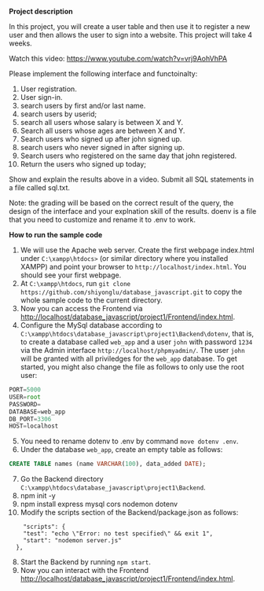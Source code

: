 **Project description**

In this project, you will create a user table and then use it to register a new user and then allows the user to sign into a website. This project will take 4 weeks. 

Watch this video: https://www.youtube.com/watch?v=vrj9AohVhPA

Please implement the following interface and functoinalty: 
1. User registration.
2. User sign-in.
3. search users by first and/or last name.
4. search users by userid;
5. search all users whose salary is between X and Y. 
6. Search all users whose ages are between X and Y.
7. Search users who signed up after john signed up.
8. search users who never signed in after signing up.
9. Search users who registered on the same day that john registered. 
10. Return the users who signed up today;

Show and explain the results above in a video. Submit all SQL statements in a file called sql.txt. 

Note: the grading will be based on the correct result of the query, the design of the interface and your explnation skill of the results. 
doenv is a file that you need to customize and rename it to .env to work.

**How to run the sample code**
1. We will use the Apache web server. Create the first webpage index.html under ```C:\xampp\htdocs>``` (or similar directory where you installed XAMPP) and point your browser to ```http://localhost/index.html```. You should see your first webpage.
2. At ```C:\xampp\htdocs```, run ```git clone https://github.com/shiyonglu/database_javascript.git``` to copy the whole sample code to the current directory.
3. Now you can access the Frontend via [http://localhost/database_javascript/project1/Frontend/index.html](http://localhost/database_javascript/project1/Frontend/index.html).
4. Configure the MySql database according to ```C:\xampp\htdocs\database_javascript\project1\Backend\dotenv```, that is, to create a database called ```web_app``` and a user ```john``` with password ```1234``` via the Admin interface ```http://localhost/phpmyadmin/```. The user ```john``` will be granted with all priviledges for the ```web_app``` database. To get started, you might also change the file as follows to only use the root user:
```javascript
PORT=5000
USER=root
PASSWORD=
DATABASE=web_app
DB_PORT=3306
HOST=localhost
```
5. You need to rename dotenv to .env by command ```move dotenv .env```.
6.  Under the database ```web_app```, create an empty table as follows: 
```SQL
CREATE TABLE names (name VARCHAR(100), data_added DATE);
```
7. Go the Backend directory ```C:\xampp\htdocs\database_javascript\project1\Backend```.
8. npm init -y
9. npm install express mysql cors nodemon dotenv
10. Modify the scripts section of the Backend/package.json as follows:
```javasript
    "scripts": {
    "test": "echo \"Error: no test specified\" && exit 1",
    "start": "nodemon server.js"
  },
```
8. Start the Backend by running ```npm start```.
9. Now you can interact with the Frontend [http://localhost/database_javascript/project1/Frontend/index.html](http://localhost/database_javascript/project1/Frontend/index.html). 
